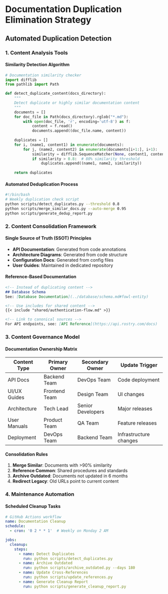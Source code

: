# Documentation Duplication Elimination Strategy

## Automated Duplication Detection

### 1. Content Analysis Tools

#### Similarity Detection Algorithm
```python
# Documentation similarity checker
import difflib
from pathlib import Path

def detect_duplicate_content(docs_directory):
    """
    Detect duplicate or highly similar documentation content
    """
    documents = []
    for doc_file in Path(docs_directory).rglob("*.md"):
        with open(doc_file, 'r', encoding='utf-8') as f:
            content = f.read()
            documents.append((doc_file.name, content))
    
    duplicates = []
    for i, (name1, content1) in enumerate(documents):
        for j, (name2, content2) in enumerate(documents[i+1:], i+1):
            similarity = difflib.SequenceMatcher(None, content1, content2).ratio()
            if similarity > 0.8:  # 80% similarity threshold
                duplicates.append((name1, name2, similarity))
    
    return duplicates
```

#### Automated Deduplication Process
```bash
#!/bin/bash
# Weekly duplication check script
python scripts/detect_duplicates.py --threshold 0.8
python scripts/merge_similar_docs.py --auto-merge 0.95
python scripts/generate_dedup_report.py
```

### 2. Content Consolidation Framework

#### Single Source of Truth (SSOT) Principles
- **API Documentation**: Generated from code annotations
- **Architecture Diagrams**: Generated from code structure
- **Configuration Docs**: Generated from config files
- **User Guides**: Maintained in dedicated repository

#### Reference-Based Documentation
```markdown
<!-- Instead of duplicating content -->
## Database Schema
See: [Database Documentation](../database/schema.md#fowl-entity)

<!-- Use includes for shared content -->
{{< include "shared/authentication-flow.md" >}}

<!-- Link to canonical sources -->
For API endpoints, see: [API Reference](https://api.rostry.com/docs)
```

### 3. Content Governance Model

#### Documentation Ownership Matrix
| **Content Type** | **Primary Owner** | **Secondary Owner** | **Update Trigger** |
|------------------|-------------------|---------------------|-------------------|
| API Docs | Backend Team | DevOps Team | Code deployment |
| UI/UX Guides | Frontend Team | Design Team | UI changes |
| Architecture | Tech Lead | Senior Developers | Major releases |
| User Manuals | Product Team | QA Team | Feature releases |
| Deployment | DevOps Team | Backend Team | Infrastructure changes |

#### Consolidation Rules
1. **Merge Similar**: Documents with >90% similarity
2. **Reference Common**: Shared procedures and standards
3. **Archive Outdated**: Documents not updated in 6 months
4. **Redirect Legacy**: Old URLs point to current content

### 4. Maintenance Automation

#### Scheduled Cleanup Tasks
```yaml
# GitHub Actions workflow
name: Documentation Cleanup
schedule:
  - cron: '0 2 * * 1'  # Weekly on Monday 2 AM

jobs:
  cleanup:
    steps:
      - name: Detect Duplicates
        run: python scripts/detect_duplicates.py
      - name: Archive Outdated
        run: python scripts/archive_outdated.py --days 180
      - name: Update Cross-References
        run: python scripts/update_references.py
      - name: Generate Cleanup Report
        run: python scripts/generate_cleanup_report.py
```